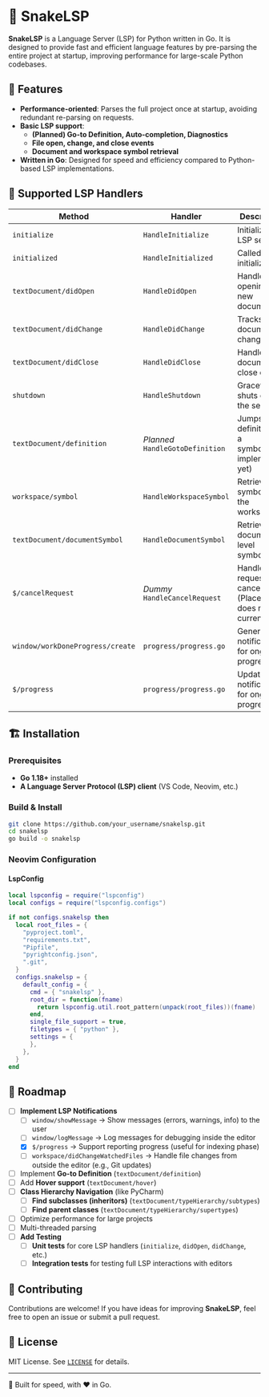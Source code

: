 # 🐍 SnakeLSP

**SnakeLSP** is a Language Server (LSP) for Python written in Go. It is designed to provide fast and efficient language features by pre-parsing the entire project at startup, improving performance for large-scale Python codebases.

## 🚀 Features

- **Performance-oriented**: Parses the full project once at startup, avoiding redundant re-parsing on requests.
- **Basic LSP support**:
  - **(Planned) Go-to Definition, Auto-completion, Diagnostics**
  - **File open, change, and close events**
  - **Document and workspace symbol retrieval**
- **Written in Go**: Designed for speed and efficiency compared to Python-based LSP implementations.

## 📜 Supported LSP Handlers

| Method                          | Handler                  | Description |
|---------------------------------|--------------------------|-------------|
| `initialize`                    | `HandleInitialize`       | Initializes the LSP server |
| `initialized`                   | `HandleInitialized`      | Called after initialization |
| `textDocument/didOpen`          | `HandleDidOpen`          | Handles opening a new document |
| `textDocument/didChange`        | `HandleDidChange`        | Tracks document changes |
| `textDocument/didClose`         | `HandleDidClose`         | Handles document close events |
| `shutdown`                      | `HandleShutdown`         | Gracefully shuts down the server |
| `textDocument/definition`       | _Planned_ `HandleGotoDefinition`   | Jumps to the definition of a symbol(Not implemented yet) |
| `workspace/symbol`              | `HandleWorkspaceSymbol`  | Retrieves all symbols in the workspace |
| `textDocument/documentSymbol`   | `HandleDocumentSymbol`   | Retrieves document-level symbols |
| `$/cancelRequest`               | _Dummy_ `HandleCancelRequest`    | Handles request cancellations (Placeholder, does nothing currently)|
| `window/workDoneProgress/create`               | `progress/progress.go`    | Generate notifications for ongoing progress|
| `$/progress`               | `progress/progress.go`    | Update notifications for ongoing progress|

## 🏗️ Installation

### Prerequisites

- **Go 1.18+** installed
- **A Language Server Protocol (LSP) client** (VS Code, Neovim, etc.)

### Build & Install

```sh
git clone https://github.com/your_username/snakelsp.git
cd snakelsp
go build -o snakelsp
```

### Neovim Configuration

#### LspConfig

```lua
local lspconfig = require("lspconfig")
local configs = require("lspconfig.configs")

if not configs.snakelsp then
  local root_files = {
    "pyproject.toml",
    "requirements.txt",
    "Pipfile",
    "pyrightconfig.json",
    ".git",
  }
  configs.snakelsp = {
    default_config = {
      cmd = { "snakelsp" },
      root_dir = function(fname)
        return lspconfig.util.root_pattern(unpack(root_files))(fname)
      end,
      single_file_support = true,
      filetypes = { "python" },
      settings = {
      },
    },
  }
end
```

## 📅 Roadmap

- [ ] **Implement LSP Notifications**
  - [ ] `window/showMessage` → Show messages (errors, warnings, info) to the user
  - [ ] `window/logMessage` → Log messages for debugging inside the editor
  - [x] `$/progress` → Support reporting progress (useful for indexing phase)
  - [ ] `workspace/didChangeWatchedFiles` → Handle file changes from outside the editor (e.g., Git updates)
- [ ] Implement **Go-to Definition** (`textDocument/definition`)
- [ ] Add **Hover support** (`textDocument/hover`)
- [ ] **Class Hierarchy Navigation** (like PyCharm)
  - [ ] **Find subclasses (inheritors)** (`textDocument/typeHierarchy/subtypes`)
  - [ ] **Find parent classes** (`textDocument/typeHierarchy/supertypes`)
- [ ] Optimize performance for large projects
- [ ] Multi-threaded parsing
- [ ] **Add Testing**
  - [ ] **Unit tests** for core LSP handlers (`initialize`, `didOpen`, `didChange`, etc.)  
  - [ ] **Integration tests** for testing full LSP interactions with editors  

## 🤝 Contributing

Contributions are welcome! If you have ideas for improving **SnakeLSP**, feel free to open an issue or submit a pull request.

## 📄 License

MIT License. See [`LICENSE`](./LICENSE) for details.

---

🚀 Built for speed, with ❤️ in Go.
